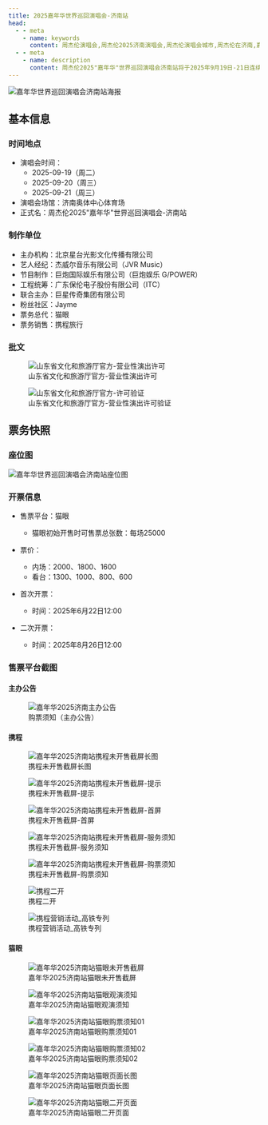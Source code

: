```yaml
---
title: 2025嘉年华世界巡回演唱会-济南站
head:
  - - meta
    - name: keywords
      content: 周杰伦演唱会,周杰伦2025济南演唱会,周杰伦演唱会城市,周杰伦在济南,嘉年华演唱会济南,2025济南演唱会,济南演唱会门票
  - - meta
    - name: description
      content: 周杰伦2025"嘉年华"世界巡回演唱会济南站将于2025年9月19日-21日连续三天举行。由北京星台光影文化传播有限公司主办，杰威尔音乐、巨炮娱乐（G/POWER）联合制作。关注官方渠道获取最新场地信息及票务详情。
---
```


![嘉年华世界巡回演唱会济南站海报](https://public.jaychou.wiki/show/concert/2019carnival/2025jinan/cove.jpg/ys+sy "2025嘉年华世界巡回演唱会-济南站官方海报" )

## 基本信息

### 时间地点
- 演唱会时间：
    - 2025-09-19（周二）
    - 2025-09-20（周三）
    - 2025-09-21（周三）
- 演唱会场馆：济南奥体中心体育场
- 正式名：周杰伦2025"嘉年华"世界巡回演唱会-济南站

### 制作单位
- 主办机构：北京星台光影文化传播有限公司 
- 艺人经纪：杰威尔音乐有限公司（JVR Music）
- 节目制作：巨炮国际娱乐有限公司（巨炮娱乐 G/POWER）
- 工程统筹：广东保伦电子股份有限公司（ITC）
- 联合主办：巨星传奇集团有限公司
- 粉丝社区：Jayme
- 票务总代：猫眼
- 票务销售：携程旅行

### 批文
<div class="image-scroll-container">
  <div class="image-scroll-wrapper">
    <div class="image-scroll-content">
        <figure>
            <img src="//public.jaychou.wiki/show/concert/2019carnival/2025jinan/许可-山东文旅厅官网.jpeg/ys+sy" alt="山东省文化和旅游厅官方-营业性演出许可" />
            <figcaption>山东省文化和旅游厅官方-营业性演出许可</figcaption>
        </figure>
                <figure>
            <img src="//public.jaychou.wiki/show/concert/2019carnival/2025jinan/许可-审批内容.jpeg/ys+sy" alt="山东省文化和旅游厅官方-许可验证" />
            <figcaption>山东省文化和旅游厅官方-营业性演出许可验证</figcaption>
        </figure>
    </div>
  </div>
</div>

## 票务快照
### 座位图
![嘉年华世界巡回演唱会济南站座位图](https://public.jaychou.wiki/show/concert/2019carnival/2025jinan/座位图.jpg/yss+sy "2025嘉年华世界巡回演唱会-济南站座位图" )
### 开票信息
- 售票平台：猫眼
    - 猫眼初始开售时可售票总张数：每场25000
- 票价：
  - 内场：2000、1800、1600
  - 看台：1300、1000、800、600

- 首次开票：
    - 时间：2025年6月22日12:00
- 二次开票：
    - 时间：2025年8月26日12:00

### 售票平台截图

#### 主办公告

<div class="image-scroll-container">
  <div class="image-scroll-wrapper">
    <div class="image-scroll-content">
      <figure>
        <img src="//public.jaychou.wiki/show/concert/2019carnival/2025jinan/主办购票须知.jpg/yss+sy" alt="嘉年华2025济南主办公告" />
        <figcaption>购票须知（主办公告）</figcaption>
      </figure>
    </div>
  </div>
</div>

#### 携程

<div class="image-scroll-container">
  <div class="image-scroll-wrapper">
    <div class="image-scroll-content">
      <figure>
        <img src="//public.jaychou.wiki/show/concert/2019carnival/2025jinan/携程长图_未开售.jpg/yss+sy" alt="嘉年华2025济南站携程未开售截屏长图" />
        <figcaption>携程未开售截屏长图</figcaption>
      </figure>
      <figure>
        <img src="//public.jaychou.wiki/show/concert/2019carnival/2025jinan/携程01_未开售.jpg/yss+sy" alt="嘉年华2025济南站携程未开售截屏-提示" />
        <figcaption>携程未开售截屏-提示</figcaption>
      </figure>
      <figure>
        <img src="//public.jaychou.wiki/show/concert/2019carnival/2025jinan/携程02_未开售.jpg/yss+sy" alt="嘉年华2025济南站携程未开售截屏-首屏" />
        <figcaption>携程未开售截屏-首屏</figcaption>
      </figure>
      <figure>
        <img src="//public.jaychou.wiki/show/concert/2019carnival/2025jinan/携程03_未开售.jpg/yss+sy" alt="嘉年华2025济南站携程未开售截屏-服务须知" />
        <figcaption>携程未开售截屏-服务须知</figcaption>
      </figure>
      <figure>
        <img src="//public.jaychou.wiki/show/concert/2019carnival/2025jinan/携程04_未开售.jpg/yss+sy" alt="嘉年华2025济南站携程未开售截屏-购票须知" />
        <figcaption>携程未开售截屏-购票须知</figcaption>
      </figure>
      <figure>
        <img src="//public.jaychou.wiki/show/concert/2019carnival/2025jinan/携程二开.jpg/yss+sy" alt="携程二开" />
        <figcaption>携程二开</figcaption>
      </figure>
      <figure>
        <img src="//public.jaychou.wiki/show/concert/2019carnival/2025jinan/携程营销活动_高铁专列.jpg.jpg/yss+sy" alt="携程营销活动_高铁专列" />
        <figcaption>携程营销活动_高铁专列</figcaption>
      </figure>
    </div>
  </div>
</div>

#### 猫眼

<div class="image-scroll-container">
  <div class="image-scroll-wrapper">
    <div class="image-scroll-content">
      <figure>
        <img src="//public.jaychou.wiki/show/concert/2019carnival/2025jinan/猫眼_未开售.jpg/yss+sy" alt="嘉年华2025济南站猫眼未开售截屏" />
        <figcaption>嘉年华2025济南站猫眼未开售截屏</figcaption>
      </figure>
      <figure>
        <img src="//public.jaychou.wiki/show/concert/2019carnival/2025jinan/猫眼_观演须知.jpg/yss+sy" alt="嘉年华2025济南站猫眼观演须知" />
        <figcaption>嘉年华2025济南站猫眼观演须知</figcaption>
      </figure>
      <figure>
        <img src="//public.jaychou.wiki/show/concert/2019carnival/2025jinan/猫眼_购票须知01.jpg/yss+sy" alt="嘉年华2025济南站猫眼购票须知01" />
        <figcaption>嘉年华2025济南站猫眼购票须知01</figcaption>
      </figure>
      <figure>
        <img src="//public.jaychou.wiki/show/concert/2019carnival/2025jinan/猫眼_购票须知02.jpg/yss+sy" alt="嘉年华2025济南站猫眼购票须知02" />
        <figcaption>嘉年华2025济南站猫眼购票须知02</figcaption>
      </figure>
      <figure>
        <img src="//public.jaychou.wiki/show/concert/2019carnival/2025jinan/猫眼_页面长图.jpg/yss+sy" alt="嘉年华2025济南站猫眼页面长图" />
        <figcaption>嘉年华2025济南站猫眼页面长图</figcaption>
      </figure>
      <figure>
        <img src="//public.jaychou.wiki/show/concert/2019carnival/2025jinan/猫眼_二开页面.jpg/yss+sy" alt="嘉年华2025济南站猫眼二开页面" />
        <figcaption>嘉年华2025济南站猫眼二开页面</figcaption>
      </figure>
    </div>
  </div>
</div>